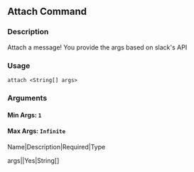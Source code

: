 ## Attach Command

### Description

Attach a message! You provide the args based on slack's API

### Usage

`attach <String[] args>`

### Arguments

#### Min Args: `1`

#### Max Args: `Infinite`

Name|Description|Required|Type

args||Yes|String[]